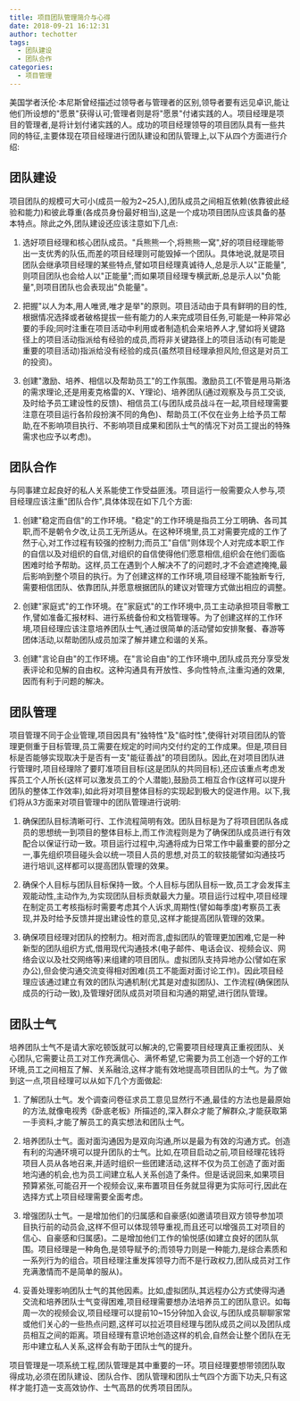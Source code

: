```yaml
---
title: 项目团队管理简介与心得
date: 2018-09-21 16:12:31
author: techotter
tags:
  - 团队建设
  - 团队合作
categories:
  - 项目管理
---
```


美国学者沃伦·本尼斯曾经描述过领导者与管理者的区别,领导者要有远见卓识,能让他们所设想的"愿景"获得认可;管理者则是将"愿景"付诸实践的人。项目经理是项目的管理者,是将计划付诸实践的人。成功的项目经理领导的项目团队具有一些共同的特征,主要体现在项目经理进行团队建设和团队管理上,以下从四个方面进行介绍:

<!-- more -->

## 团队建设

项目团队的规模可大可小(成员一般为2~25人),团队成员之间相互依赖(依靠彼此经验和能力)和彼此尊重(各成员身份最好相当),这是一个成功项目团队应该具备的基本特点。除此之外,团队建设还应该注意如下几点:

1. 选好项目经理和核心团队成员。"兵熊熊一个,将熊熊一窝",好的项目经理能带出一支优秀的队伍,而差的项目经理则可能毁掉一个团队。具体地说,就是项目团队会继承项目经理的某些特点,譬如项目经理真诚待人,总是示人以"正能量",则项目团队也会给人以"正能量";而如果项目经理专横武断,总是示人以"负能量",则项目团队也会表现出"负能量"。

2. 把握"以人为本,用人唯贤,唯才是举"的原则。项目活动由于具有鲜明的目的性,根据情况选择或者破格提拔一些有能力的人来完成项目任务,可能是一种非常必要的手段;同时注重在项目活动中利用或者制造机会来培养人才,譬如将关键路径上的项目活动指派给有经验的成员,而将非关键路径上的项目活动(有可能是重要的项目活动)指派给没有经验的成员(虽然项目经理承担风险,但这是对员工的投资)。

3. 创建"激励、培养、相信以及帮助员工"的工作氛围。激励员工(不管是用马斯洛的需求理论,还是用麦克格雷的X、Y理论)、培养团队(通过观察及与员工交谈,及时给予员工建设性的反馈)、相信员工(与团队成员战斗在一起,项目经理需要注意在项目运行各阶段扮演不同的角色)、帮助员工(不仅在业务上给予员工帮助,在不影响项目执行、不影响项目成果和团队士气的情况下对员工提出的特殊需求也应予以考虑)。

## 团队合作

与同事建立起良好的私人关系能使工作受益匪浅。项目运行一般需要众人参与,项目经理应该注重"团队合作",具体体现在如下几个方面:

1. 创建"稳定而自信"的工作环境。"稳定"的工作环境是指员工分工明确、各司其职,而不是朝令夕改,让员工无所适从。在这种环境里,员工对需要完成的工作了然于心,对工作过程有较强的控制力;而员工"自信"则体现个人对完成本职工作的自信以及对组织的自信,对组织的自信使得他们愿意相信,组织会在他们面临困难时给予帮助。这样,员工在遇到个人解决不了的问题时,才不会遮遮掩掩,最后影响到整个项目的执行。为了创建这样的工作环境,项目经理不能独断专行,需要相信团队、依靠团队,并愿意根据团队的建议对管理方式做出相应的调整。

2. 创建"家庭式"的工作环境。在"家庭式"的工作环境中,员工主动承担项目零散工作,譬如准备汇报材料、进行系统备份和文档管理等。为了创建这样的工作环境,项目经理应该注意培养团队士气,通过很简单的活动譬如安排聚餐、春游等团体活动,以帮助团队成员加深了解并建立和谐的关系。

3. 创建"言论自由"的工作环境。在"言论自由"的工作环境中,团队成员充分享受发表评论和见解的自由权。这种沟通具有开放性、多向性特点,注重沟通的效果,因而有利于问题的解决。

## 团队管理

项目管理不同于企业管理,项目因具有"独特性"及"临时性",使得针对项目团队的管理更侧重于目标管理,员工需要在规定的时间内交付约定的工作成果。但是,项目目标是否能够实现取决于是否有一支"能征善战"的项目团队。因此,在对项目团队进行管理时,项目经理除了要盯准项目目标(这是团队的共同目标),还应该重点考虑发挥员工个人所长(这样可以激发员工的个人潜能),鼓励员工相互合作(这样可以提升团队的整体工作效率),如此将对项目整体目标的实现起到极大的促进作用。以下,我们将从3方面来对项目管理中的团队管理进行说明:

1. 确保团队目标清晰可行、工作流程简明有效。团队目标是为了将项目团队各成员的思想统一到项目的整体目标上,而工作流程则是为了确保团队成员进行有效配合以保证行动一致。项目运行过程中,沟通将成为日常工作中最重要的部分之一,事先组织项目碰头会以统一项目人员的思想,对员工的软技能譬如沟通技巧进行培训,这样都可以提高团队管理的效果。

2. 确保个人目标与团队目标保持一致。个人目标与团队目标一致,员工才会发挥主观能动性,主动作为,为实现团队目标贡献最大力量。项目运行过程中,项目经理在制定员工考核指标时需要考虑其个人诉求,周期性(譬如每季度)考察员工表现,并及时给予反馈并提出建设性的意见,这样才能提高团队管理的效果。  

3. 确保项目经理对团队的控制力。相对而言,虚拟团队的管理更加困难,它是一种新型的团队组织方式,借用现代沟通技术(电子邮件、电话会议、视频会议、网络会议以及社交网络等)来组建的项目团队。虚拟团队支持异地办公(譬如在家办公),但会使沟通交流变得相对困难(员工不能面对面讨论工作)。因此项目经理应该通过建立有效的团队沟通机制(尤其是对虚拟团队)、工作流程(确保团队成员的行动一致),及管理好团队成员对项目和沟通的期望,进行团队管理。

## 团队士气

培养团队士气不是请大家吃顿饭就可以解决的,它需要项目经理真正重视团队、关心团队,它需要让员工对工作充满信心、满怀希望,它需要为员工创造一个好的工作环境,员工之间相互了解、关系融洽,这样才能有效地提高项目团队的士气。为了做到这一点,项目经理可以从如下几个方面做起:

1. 了解团队士气。发个调查问卷征求员工意见显然行不通,最佳的方法也是最原始的方法,就像电视秀《卧底老板》所描述的,深入群众才能了解群众,才能获取第一手资料,才能了解员工的真实想法和团队士气。

2. 培养团队士气。面对面沟通因为是双向沟通,所以是最为有效的沟通方式。创造有利的沟通环境可以提升团队的士气。比如,在项目启动之前,项目经理花钱将项目人员从各地召来,并适时组织一些团建活动,这样不仅为员工创造了面对面地沟通的机会,也为员工间建立私人关系创造了条件。但是话说回来,如果项目预算紧张,可能召开一个视频会议,来布置项目任务就显得更为实际可行,因此在选择方式上项目经理需要全面考虑。

3. 增强团队士气。一是增加他们的归属感和自豪感(如邀请项目双方领导参加项目执行前的动员会,这样不但可以体现领导重视,而且还可以增强员工对项目的信心、自豪感和归属感)。二是增加他们工作的愉悦感(如建立良好的团队氛围。项目经理是一种角色,是领导赋予的;而领导力则是一种能力,是综合素质和一系列行为的组合。项目经理注重发挥领导力而不是行政权力,团队成员对工作充满激情而不是简单的服从)。

4. 妥善处理影响团队士气的其他因素。比如,虚拟团队,其远程办公方式使得沟通交流和培养团队士气变得困难,项目经理需要想办法培养员工的团队意识。如每周一次的视频会议,项目经理可以提前10~15分钟加入会议,与团队成员聊聊家常或他们关心的一些热点问题,这样可以拉近项目经理与团队成员之间以及团队成员相互之间的距离。项目经理有意识地创造这样的机会,自然会让整个团队在无形中建立私人关系,这样会有助于团队士气的提升。

项目管理是一项系统工程,团队管理是其中重要的一环。项目经理要想带领团队取得成功,必须在团队建设、团队合作、团队管理和团队士气四个方面下功夫,只有这样才能打造一支高效协作、士气高昂的优秀项目团队。
